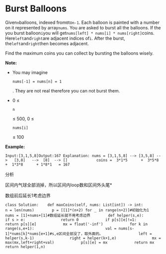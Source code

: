 # Burst Balloons

Given`n`balloons, indexed from`0`to`n-1`. Each balloon is painted with a number on it represented by array`nums`. You are asked to burst all the balloons. If the you burst balloon`i`you will get`nums[left] * nums[i] * nums[right]`coins. Here`left`and`right`are adjacent indices of`i`. After the burst, the`left`and`right`then becomes adjacent.

Find the maximum coins you can collect by bursting the balloons wisely.

**Note:**

* You may imagine

  `nums[-1] = nums[n] = 1`

  . They are not real therefore you can not burst them.

* 0 ≤

  `n`

  ≤ 500, 0 ≤

  `nums[i]`

  ≤ 100

**Example:**

```text
Input:[3,1,5,8]Output:167 Explanation: nums = [3,1,5,8] --> [3,5,8] -->   [3,8]   -->  [8]  --> []             coins =  3*1*5      +  3*5*8    +  1*3*8      + 1*8*1   = 167
```

分析

区间内气球全部消掉，所以区间内loop数和区间外头尾\*

数组前后延长1考虑边界

```text
class Solution:    def maxCoins(self, nums: List[int]) -> int:        n = len(nums)        p = [[1]*(n+2) for _ in range(n+2)]#初始化为1        nums = [1]+nums+[1]#数组延长就不用考虑边界        def helper(s,e):            if s > e:                return 0            if p[s][e]!=1:                return p[s][e]            mx = float('-inf')            for k in range(s,e+1):                                val = nums[s-1]*nums[k]*nums[e+1]#s,e区间全部没了，取外面的。                left = helper(s,k-1)                right = helper(k+1,e)                mx = max(mx,left+right+val)            p[s][e] = mx            return mx        return helper(1,n)
```

